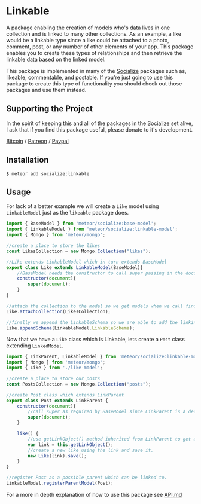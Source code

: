 # Linkable #

A package enabling the creation of models who's data lives in one collection and is linked to many other collections. As an example, a like would be a linkable type since a like could be attached to a photo, comment, post, or any number of other elements of your app. This package enables you to create these types of relationships and then retrieve the linkable data based on the linked model.

This package is implemented in many of the [Socialize](https://atmospherejs.com/socialize) packages such as, likeable, commentable, and postable. If you're just going to use this package to create this type of functionality you should check out those packages and use them instead.

## Supporting the Project ##
In the spirit of keeping this and all of the packages in the [Socialize](https://atmospherejs.com/socialize) set alive, I ask that if you find this package useful, please donate to it's development.

[Bitcoin](https://www.coinbase.com/checkouts/4a52f56a76e565c552b6ecf118461287) / [Patreon](https://www.patreon.com/user?u=4866588) / [Paypal](https://www.paypal.me/copleykj)

## Installation ##

```shell
$ meteor add socialize:linkable
```

## Usage ##

For lack of a better example we will create a `Like` model using `LinkableModel` just as the `likeable` package does.

```javascript
import { BaseModel } from 'meteor/socialize:base-model';
import { LinkableModel } from 'meteor/socialize:linkable-model';
import { Mongo } from 'meteor/mongo';

//create a place to store the likes
const LikesCollection = new Mongo.Collection("likes");

//Like extends LinkableModel which in turn extends BaseModel
export class Like extends LinkableModel(BaseModel){
    //BaseModel needs the constructor to call super passing in the document
    constructor(document){
        super(document);
    }
}

//attach the collection to the model so we get models when we call find and findOne, and we can use BaseModel's CRUD methods.
Like.attachCollection(LikesCollection);

//finally we append the LinkableSchema so we are able to add the linking information.
Like.appendSchema(LinkableModel.LinkableSchema);
```

Now that we have a `Like` class which is Linkable, lets create a `Post` class extending `LinkedModel`.

```javascript
import { LinkParent, LinkableModel } from 'meteor/socialize:linkable-model';
import { Mongo } from 'meteor/mongo';
import { Like } from './like-model';

//create a place to store our posts
const PostsCollection = new Mongo.Collection("posts");

//create Post class which extends LinkParent
export class Post extends LinkParent {
    constructor(document){
        //call super as required by BaseModel since LinkParent is a decendent of BaseModel.
        super(document);
    }

    like() {
        //use getLinkObject() method inherited from LinkParent to get an object with the link information we need
        var link = this.getLinkObject();
        //create a new like using the link and save it.
        new Like(link).save();
    }
}

//register Post as a possible parent which can be linked to.
LinkableModel.registerParentModel(Post);
```

For a more in depth explanation of how to use this package see [API.md](API.md)
